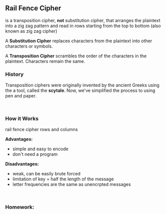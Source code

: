 ## **Rail Fence Cipher**
is a transposition cipher, **not** substitution cipher, that arranges the plaintext into a zig zag pattern and read in rows starting from the top to bottom (also known as zig zag cipher)  

A **Substitution Cipher** replaces characters from the plaintext into other characters or symbols.

A **Transposition Cipher** scrambles the order of the characters in the plaintext. Characters remain the same.
<br>

### **History**
Transposition ciphers were originally invented by the ancient Greeks using the a tool, called the **scytale**.
Now, we've simplified the process to using pen and paper.


<!-- image -->

<br>

### **How it Works** 
rail fence cipher rows and columns    



**Advantages:**  
- simple and easy to encode
- don't need a program

**Disadvantages:**
- weak, can be easily brute forced
- limitation of key = half the length of the message
- letter frequencies are the same as unencrpted messages

<!-- **Encode** 

**Decode** -->

<!-- insert demo here too(?) -->
<br>

### **Homework:**
